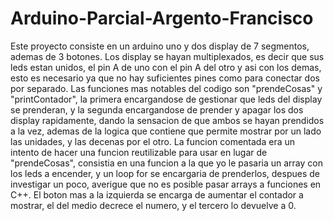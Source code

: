 # Arduino-Parcial-Argento-Francisco
Este proyecto consiste en un arduino uno y dos display de 7 segmentos, ademas de 3 botones.
Los display se hayan multiplexados, es decir que sus leds estan unidos, el pin A de uno con el pin A del otro y asi con los demas, esto es necesario ya que no hay suficientes pines como para conectar dos por separado.
Las funciones mas notables del codigo son "prendeCosas" y "printContador", la primera encargandose de gestionar que leds del display se prenderan, y la segunda encargandose de prender y apagar los dos display rapidamente, dando la sensacion de que ambos se hayan prendidos a la vez, ademas de la logica que contiene que permite mostrar por un lado las unidades, y las decenas por el otro.
La funcion comentada era un intento de hacer una funcion reutilizable para usar en lugar de "prendeCosas", consistia en una funcion a la que yo le pasaria un array con los leds a encender, y un loop for se encargaria de prenderlos, despues de investigar un poco, averigue que no es posible pasar arrays a funciones en C++.
El boton mas a la izquierda se encarga de aumentar el contador a mostrar, el del medio decrece el numero, y el tercero lo devuelve a 0.
